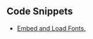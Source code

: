 ## Code Snippets
- [Embed and Load Fonts.](https://github.com/AhmedOS/Connect-4-Ultimate/blob/master/src/connect4/CommonProperties.cs#L14)
